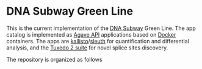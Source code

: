 # DNA Subway Green Line

This is the current implementation of the [DNA Subway](https://dnasubway.cyverse.org) Green Line. The app catalog is implemented as [Agave API](https://agaveapi.com) applications based on [Docker](https://docker.com) containers. The apps are [kallisto](http://pachterlab.github.io/kallisto/)/[sleuth](http://pachterlab.github.io/sleuth/) for quantification and differential analysis, and the [Tuxedo 2 suite](https://www.nature.com/articles/nprot.2016.095) for novel splice sites discovery. 

The repository is organized as follows


